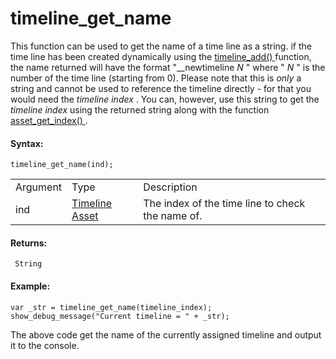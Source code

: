 # timeline_get_name

This function can be used to get the name of a time line as a string. if
the time line has been created dynamically using the [ timeline_add()
](timeline_add) function, the name returned will have the format
"\_\_newtimeline *N* " where " *N* " is the number of the time line
(starting from 0). Please note that this is *only* a string and cannot
be used to reference the timeline directly - for that you would need the
*timeline index* . You can, however, use this string to get the
*timeline index* using the returned string along with the function [
asset_get_index() ](../Assets_And_Tags/asset_get_index) .

#### Syntax:

``` gml
timeline_get_name(ind);
```

|          |                                                                    |                                                  |
|----------|--------------------------------------------------------------------|--------------------------------------------------|
| Argument | Type                                                               | Description                                      |
| ind      |  [Timeline Asset](../../../../../The_Asset_Editors/Timelines)  | The index of the time line to check the name of. |

#### Returns:

``` gml
 String
```

#### Example:

``` gml
var _str = timeline_get_name(timeline_index); show_debug_message("Current timeline = " + _str);
```

The above code get the name of the currently assigned timeline and
output it to the console.
